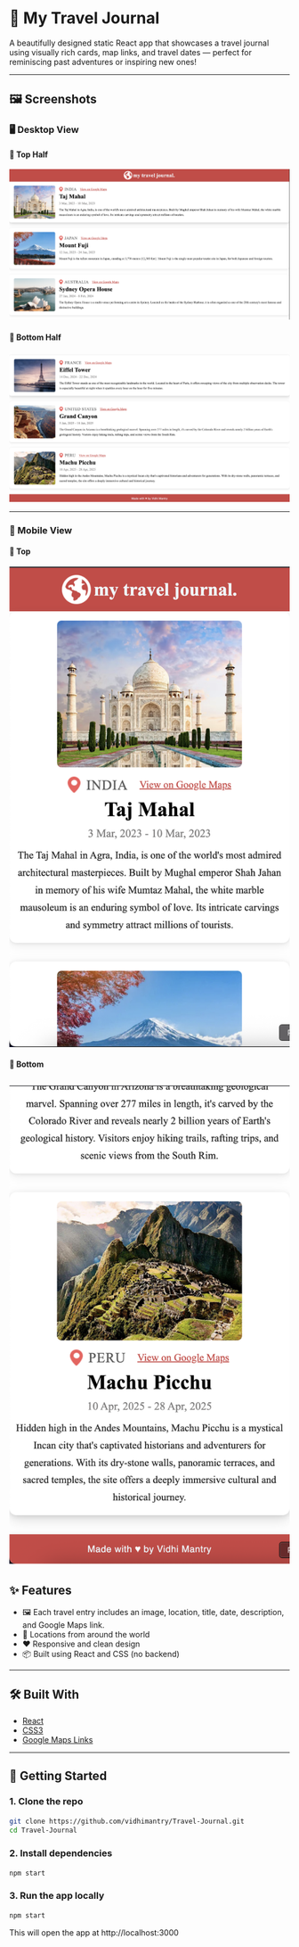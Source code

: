 # 🧳 My Travel Journal

A beautifully designed static React app that showcases a travel journal using visually rich cards, map links, and travel dates — perfect for reminiscing past adventures or inspiring new ones!

---

## 🖼️ Screenshots

### 🖥️ Desktop View

#### 📸 Top Half
![Top Half - Desktop](./screenshots/desktop-top.png)

#### 📸 Bottom Half
![Bottom Half - Desktop](./screenshots/desktop-bottom.png)

---

### 📱 Mobile View

#### 📸 Top
![Top - Mobile](./screenshots/mobile-top.png)

#### 📸 Bottom
![Bottom - Mobile](./screenshots/mobile-bottom.png)
---

## ✨ Features

- 🖼️ Each travel entry includes an image, location, title, date, description, and Google Maps link.
- 📍 Locations from around the world
- ❤️ Responsive and clean design
- 📦 Built using React and CSS (no backend)

---

## 🛠️ Built With

- [React](https://reactjs.org/)
- [CSS3](https://developer.mozilla.org/en-US/docs/Web/CSS)
- [Google Maps Links](https://www.google.com/maps)

---

## 🚀 Getting Started

### 1. Clone the repo

```bash
git clone https://github.com/vidhimantry/Travel-Journal.git
cd Travel-Journal
```

### 2. Install dependencies

```bash
npm start
```
### 3. Run the app locally

```bash
npm start
```
This will open the app at http://localhost:3000


